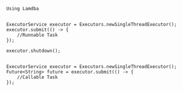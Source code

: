         Using Lamdba

        
        ExecutorService executor = Executors.newSingleThreadExecutor();
        executor.submit(() -> {
            //Runnable Task
        });

        executor.shutdown();


        ExecutorService executor = Executors.newSingleThreadExecutor();
        Future<String> future = executor.submit(() -> {
            //Callable Task
        });

